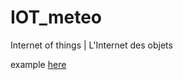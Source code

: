 # IOT_meteo
Internet of things | L'Internet des objets

example [here](Http://gliang.eu/index_meteo.html)
